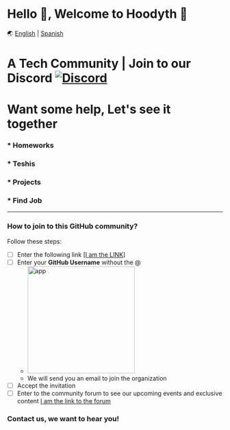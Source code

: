 # Hello 👋, Welcome to Hoodyth 🚀

🌏 [English](https://github.com/hoodyth/.github/blob/main/profile/README.en.md) | [Spanish](https://github.com/hoodyth/.github/blob/main/profile/README.md)

# A Tech Community | Join to our Discord <a href="https://discord.gg/VJe9gqEZ">![Discord](https://img.shields.io/badge/Discord-7289DA?style=flat-square&logo=discord&logoColor=white)</a>

# Want some help, Let's see it together
### * Homeworks
### * Teshis
### * Projects
### * Find Job

<hr>

### How to join to this GitHub community?


Follow these steps:

- [ ] Enter the following link <a href="https://hoodyth.herokuapp.com/" target="_blank">[I am the LINK]</a> 
- [ ] Enter your **GitHub Username** without the @
    - <a href="https://hoodyth.herokuapp.com/" target="_blank"><img width="250" alt="app" src="https://user-images.githubusercontent.com/23409026/195025721-907a0c80-e7e7-4389-9ed5-10f1eabb714e.png"></a>
    - We will send you an email to join the organization
- [ ] Accept the invitation
- [ ] Enter to the community forum to see our upcoming events and exclusive content [I am the link to the forum](https://github.com/orgs/hoodyth/discussions)

### Contact us, we want to hear you!
